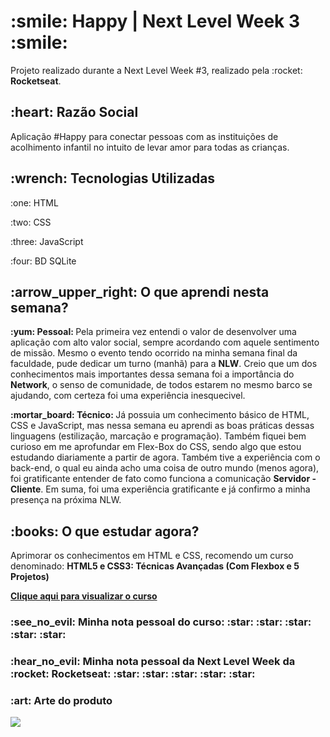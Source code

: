 <h1 align="left">:smile: Happy | Next Level Week 3 :smile:</h1>

<p align="left">Projeto realizado durante a Next Level Week #3, realizado pela :rocket: <strong>Rocketseat</strong>.</p>

<h2 align="left">:heart: Razão Social</h2>
<p>Aplicação #Happy para conectar pessoas com as instituições de acolhimento infantil no intuito de levar amor para todas as crianças.</p>

<h2 align="left">:wrench: Tecnologias Utilizadas</h2>
<p>:one: HTML</p>
<p>:two: CSS </p>
<p>:three: JavaScript</p>
<p>:four: BD SQLite</p>


<h2 align="left">:arrow_upper_right: O que aprendi nesta semana? </h2>
<p><strong>:yum: Pessoal: </strong>Pela primeira vez entendi o valor de desenvolver uma aplicação com alto valor social, sempre acordando com aquele sentimento de missão. Mesmo o evento tendo ocorrido na minha semana final da faculdade, pude dedicar um turno (manhã) para a <strong>NLW</strong>. Creio que um dos conhecimentos mais importantes dessa semana foi a importância do <strong>Network</strong>, o senso de comunidade, de todos estarem no mesmo barco se ajudando, com certeza foi uma experiência inesquecivel.</p>

<p><strong>:mortar_board: Técnico: </strong>Já possuia um conhecimento básico de HTML, CSS e JavaScript, mas nessa semana eu aprendi as boas práticas dessas linguagens (estilização, marcação e programação). Também fiquei bem curioso em me aprofundar em Flex-Box do CSS, sendo algo que estou estudando diariamente a partir de agora. Também tive a experiência com o back-end, o qual eu ainda acho uma coisa de outro mundo (menos agora), foi gratificante entender de fato como funciona a comunicação <strong>Servidor - Cliente</strong>. Em suma, foi uma experiência gratificante e já confirmo a minha presença na próxima NLW.</p>

<h2 align="left">:books: O que estudar agora?</h2>
<p>Aprimorar os conhecimentos em HTML e CSS, recomendo um curso denominado: <strong> HTML5 e CSS3: Técnicas Avançadas (Com Flexbox e 5 Projetos)</strong></p>
<a href="https://www.udemy.com/course/html5-e-css3-tecnicas-avancadas-com-flexbox-e-3-projetos/"><p><strong>Clique aqui para visualizar o curso</strong></p></a>
<h3 align="left">:see_no_evil: Minha nota pessoal do curso: :star: :star: :star: :star: :star: </h3>

<h3 align="left">:hear_no_evil: Minha nota pessoal da Next Level Week da :rocket: Rocketseat: :star: :star: :star: :star: :star: </h3>

<h3 align="left">:art: Arte do produto </h3>
<img src="https://i.ibb.co/8m3hT4x/Happy-Design.png">

